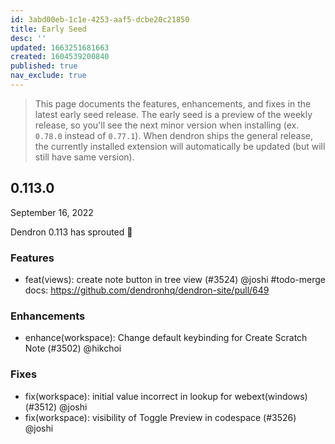```yaml
---
id: 3abd00eb-1c1e-4253-aaf5-dcbe20c21850
title: Early Seed
desc: ''
updated: 1663251681663
created: 1604539200840
published: true
nav_exclude: true
---
```


> This page documents the features, enhancements, and fixes in the latest early seed release. The early seed is a preview of the weekly release, so you'll see the next minor version when installing (ex. `0.78.0` instead of `0.77.1`). When dendron ships the general release, the currently installed extension will automatically be updated (but will still have same version).

## 0.113.0
September 16, 2022

Dendron 0.113 has sprouted 🌱


### Features
- feat(views): create note button in tree view (#3524) @joshi
 #todo-merge docs: https://github.com/dendronhq/dendron-site/pull/649


### Enhancements
- enhance(workspace): Change default keybinding for Create Scratch Note (#3502) @hikchoi


### Fixes
- fix(workspace): initial value incorrect in lookup for webext(windows) (#3512) @joshi
- fix(workspace): visibility of Toggle Preview in codespace (#3526) @joshi
